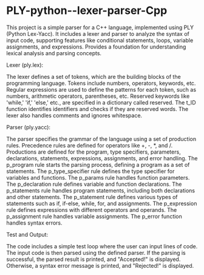 # PLY-python--lexer-parser-Cpp
This project is a simple  parser for a C++ language, implemented using PLY (Python Lex-Yacc). It includes a lexer and parser to analyze the syntax of input code, supporting features like conditional statements, loops, variable assignments, and expressions. Provides a foundation for understanding lexical analysis and parsing concepts.


Lexer (ply.lex):

The lexer defines a set of tokens, which are the building blocks of the programming language. Tokens include numbers, operators, keywords, etc.
Regular expressions are used to define the patterns for each token, such as numbers, arithmetic operators, parentheses, etc.
Reserved keywords like 'while,' 'if,' 'else,' etc., are specified in a dictionary called reserved.
The t_ID function identifies identifiers and checks if they are reserved words.
The lexer also handles comments and ignores whitespace.

Parser (ply.yacc):

The parser specifies the grammar of the language using a set of production rules.
Precedence rules are defined for operators like +, -, *, and /.
Productions are defined for the program, type specifiers, parameters, declarations, statements, expressions, assignments, and error handling.
The p_program rule starts the parsing process, defining a program as a set of statements.
The p_type_specifier rule defines the type specifier for variables and functions.
The p_params rule handles function parameters.
The p_declaration rule defines variable and function declarations.
The p_statements rule handles program statements, including both declarations and other statements.
The p_statement rule defines various types of statements such as if, if-else, while, for, and assignments.
The p_expression rule defines expressions with different operators and operands.
The p_assignment rule handles variable assignments.
The p_error function handles syntax errors.


Test and Output:

The code includes a simple test loop where the user can input lines of code.
The input code is then parsed using the defined parser.
If the parsing is successful, the parsed result is printed, and "Accepted!" is displayed. Otherwise, a syntax error message is printed, and "Rejected!" is displayed.
